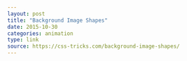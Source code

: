 ```yaml
---
layout: post
title: "Background Image Shapes"
date: 2015-10-30
categories: animation
type: link
source: https://css-tricks.com/background-image-shapes/
---
```

